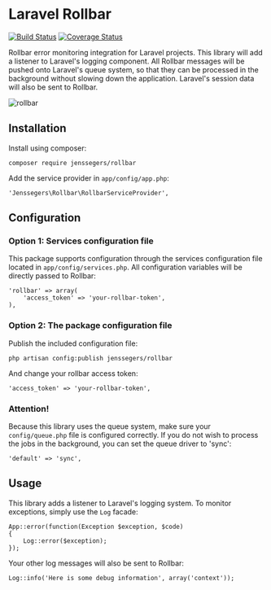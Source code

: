 Laravel Rollbar
===============

[![Build Status](http://img.shields.io/travis/jenssegers/laravel-rollbar.svg)](https://travis-ci.org/jenssegers/laravel-rollbar) [![Coverage Status](http://img.shields.io/coveralls/jenssegers/laravel-rollbar.svg)](https://coveralls.io/r/jenssegers/laravel-rollbar)

Rollbar error monitoring integration for Laravel projects. This library will add a listener to Laravel's logging component. All Rollbar messages will be pushed onto Laravel's queue system, so that they can be processed in the background without slowing down the application. Laravel's session data will also be sent to Rollbar.

![rollbar](https://d37gvrvc0wt4s1.cloudfront.net/static/img/features-dashboard1.png?ts=1361907905)

Installation
------------

Install using composer:

    composer require jenssegers/rollbar

Add the service provider in `app/config/app.php`:

    'Jenssegers\Rollbar\RollbarServiceProvider',

Configuration
-------------

### Option 1: Services configuration file

This package supports configuration through the services configuration file located in `app/config/services.php`. All configuration variables will be directly passed to Rollbar:

    'rollbar' => array(
        'access_token' => 'your-rollbar-token',
    ),

### Option 2: The package configuration file

Publish the included configuration file:

    php artisan config:publish jenssegers/rollbar

And change your rollbar access token:

    'access_token' => 'your-rollbar-token',

### Attention!

Because this library uses the queue system, make sure your `config/queue.php` file is configured correctly. If you do not wish to process the jobs in the background, you can set the queue driver to 'sync':

    'default' => 'sync',

Usage
-----

This library adds a listener to Laravel's logging system. To monitor exceptions, simply use the `Log` facade:

    App::error(function(Exception $exception, $code)
    {
        Log::error($exception);
    });

Your other log messages will also be sent to Rollbar:

    Log::info('Here is some debug information', array('context'));
